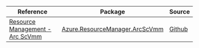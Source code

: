 | Reference | Package | Source |
|---|---|---|
|[Resource Management - Arc ScVmm](resourcemanager.arcscvmm-readme.md)|[Azure.ResourceManager.ArcScVmm](https://www.nuget.org/packages/Azure.ResourceManager.ArcScVmm)|[Github](https://github.com/Azure/azure-sdk-for-net/blob/main/sdk/arc-scvmm/Azure.ResourceManager.ArcScVmm)|
